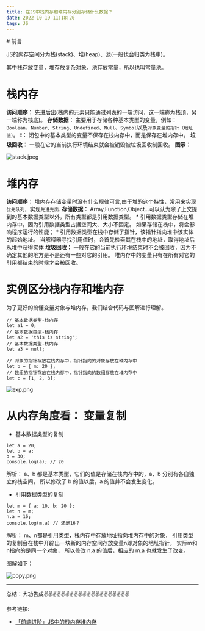 ```yaml
---
title: 在JS中栈内存和堆内存分别存储什么数据？
date: 2022-10-19 11:18:20
tags: JS
---
```

<meta name="referrer" content="no-referrer"/>
# 前言

JS的内存空间分为栈(stack)、堆(heap)、池(一般也会归类为栈中)。

其中栈存放变量，堆存放复杂对象，池存放常量，所以也叫常量池。

# 栈内存

**访问顺序：** 先进后出(栈内的元素只能通过列表的一端访问，这一端称为栈顶，另一端称为栈底)。
**存储数据：** 主要用于存储各种基本类型的变量，例如：`Boolean`、`Number`、`String`、`Undefined`、`Null`、`Symbol`以及`对象变量的指针（地址值）`。
**❗️：** 闭包中的基本类型的变量不保存在栈内存中，而是保存在堆内存中。
**垃圾回收：** 一般在它的当前执行环境结束就会被销毁被垃圾回收制回收。
**图示：**

![stack.jpeg](https://upload-images.jianshu.io/upload_images/11846892-a198a5ade04f91eb.jpeg?imageMogr2/auto-orient/strip%7CimageView2/2/w/1240)



# 堆内存

**访问顺序：** 堆内存存储变量时没有什么规律可言,由于堆的这个特性，常用来实现`优先队列`，实现`先进先出`.
**存储数据：** Array,Function,Object...可以认为除了上文提到的基本数据类型以外，所有类型都是引用数据类型。
    * 引用数据类型存储在堆内存中，因为引用数据类型占据空间大、大小不固定。 如果存储在栈中，将会影响程序运行的性能； 
    * 引用数据类型在栈中存储了指针，该指针指向堆中该实体的起始地址。 当解释器寻找引用值时，会首先检索其在栈中的地址，取得地址后从堆中获得实体
**垃圾回收：** 一般在它的当前执行环境结束时不会被回收，因为不确定其他的地方是不是还有一些对它的引用。 堆内存中的变量只有在所有对它的引用都结束的时候才会被回收。
# 实例区分栈内存和堆内存

为了更好的搞懂变量对象与堆内存，我们结合代码与图解进行理解。

```
// 基本数据类型-栈内存
let a1 = 0;
// 基本数据类型-栈内存
let a2 = 'this is string';
// 基本数据类型-栈内存
let a3 = null;

// 对象的指针存放在栈内存中，指针指向的对象存放在堆内存中
let b = { m: 20 };
// 数组的指针存放在栈内存中，指针指向的数组存放在堆内存中
let c = [1, 2, 3];

```

![exp.png](https://upload-images.jianshu.io/upload_images/11846892-b7d6e4f258428951.png?imageMogr2/auto-orient/strip%7CimageView2/2/w/1240)

# 从内存角度看： 变量复制

* 基本数据类型的复制

```
let a = 20;
let b = a;
b = 30;
console.log(a); // 20
```

解析： a、b 都是基本类型，它们的值是存储在栈内存中的，a、b 分别有各自独立的栈空间， 所以修改了 b 的值以后，a 的值并不会发生变化。

* 引用数据类型的复制

```
let m = { a: 10, b: 20 };
let n = m;
n.a = 16;
console.log(m.a) // 还是16？

```

解析： m、n都是引用类型，栈内存中存放地址指向堆内存中的对象， 引用类型的复制会在栈中开辟出一块新的内存空间存放变量n即对象的地址指针， 实际m和n指向的是同一个对象， 所以修改 n.a 的值后，相应的 m.a 也就发生了改变。

图解如下：

![copy.png](https://upload-images.jianshu.io/upload_images/11846892-17aa980ee69b4dbb.png?imageMogr2/auto-orient/strip%7CimageView2/2/w/1240)



---
总结：大功告成✌️✌️✌️✌️✌️✌️✌️✌️✌️✌️✌️✌️✌️✌️✌️✌️✌️✌️✌️✌️


参考链接:
* [「前端进阶」JS中的栈内存堆内存](https://juejin.cn/post/6844903873992196110)
